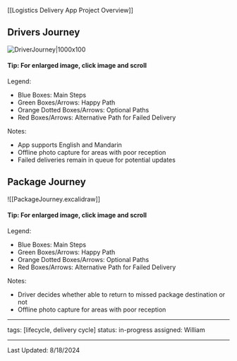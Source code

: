 [[Logistics Delivery App Project Overview]]

## Drivers Journey

![DriverJourney|1000x100](DriverJourney.excalidraw)


#### Tip: For enlarged image, click image and scroll

Legend:
- Blue Boxes: Main Steps
- Green Boxes/Arrows: Happy Path
- Orange Dotted Boxes/Arrows: Optional Paths
- Red Boxes/Arrows: Alternative Path for Failed Delivery

Notes:
- App supports English and Mandarin
- Offline photo capture for areas with poor reception
- Failed deliveries remain in queue for potential updates

## Package Journey

![[PackageJourney.excalidraw]]
#### Tip: For enlarged image, click image and scroll

Legend:
- Blue Boxes: Main Steps
- Green Boxes/Arrows: Happy Path
- Orange Dotted Boxes/Arrows: Optional Paths
- Red Boxes/Arrows: Alternative Path for Failed Delivery

Notes:
- Driver decides whether able to return to missed package destination or not
- Offline photo capture for areas with poor reception

---
tags: [lifecycle, delivery cycle]
status: in-progress
assigned: William

---
Last Updated: 8/18/2024